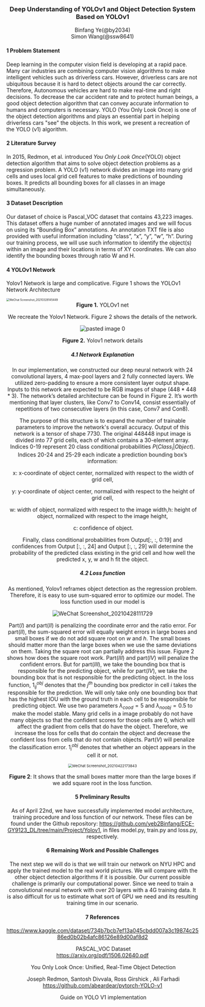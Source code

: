 <div align = "center">
    <h3>
        Deep Understanding of YOLOv1 and Object Detection System Based on YOLOv1
    </h3>
</div>

<div align = "center">Binfang Ye(@by2034)</div>

<div align = "center">Simon Wang(@ssw8641)</div>

#### 1	Problem Statement

Deep learning in the computer vision field is developing at a rapid pace. Many car industries are combining computer vision algorithms to make intelligent vehicles such as driverless cars. However, driverless cars are not ubiquitous because it is hard to detect objects around the car correctly. Therefore, Autonomous vehicles are hard to make real-time and right decisions. To decrease the car accident rate and to protect human beings, a good object detection algorithm that can convey accurate information to humans and computers is necessary. YOLO (You Only Look Once) is one of the object detection algorithms and plays an essential part in helping driverless cars "see" the objects. In this work, we present a recreation of the YOLO (v1) algorithm. 

#### 2	Literature Survey

In 2015, Redmon, et al. introduced *You Only Look Once*(YOLO) object detection algorithm that aims to solve object detection problems as a regression problem. A YOLO (v1) network divides an image into many grid cells and uses local grid cell features to make predictions of bounding boxes. It predicts all bounding boxes for all classes in an image simultaneously. 

#### 3 Dataset Description

Our dataset of choice is Pascal_VOC dataset that contains 43,223 images. This dataset offers a huge number of annotated images and we will focus on using its “Bounding Box” annotations. An annotation TXT file is also provided with useful information including “class”, “x”, “y”, “w”, “h”. During our training process, we will use such information to identify the object(s) within an image and their locations in terms of XY coordinates. We can also identify the bounding boxes through ratio W and H.

#### 4	YOLOv1 Network

Yolov1 Network is large and complicative. Figure 1 shows the YOLOv1 Network Architecture

<img src="https://user-images.githubusercontent.com/68700549/112764238-96752e00-8fd5-11eb-8ef3-57f8750d6bbe.png" alt="WeChat Screenshot_20210328145449" style="zoom:50%;" />

<div align=center><B>Figure 1.</B> YOLOv1 net<div>

We recreate the Yolov1 Network. Figure 2 shows the details of the network. 

![pasted image 0](https://user-images.githubusercontent.com/68700549/115912317-296e8000-a43d-11eb-8943-d9e77fa9b8bc.png)

<div align = "center"><B>Figure 2.</B> Yolov1 network details</div>

##### 4.1 Network Explanation

In our implementation, we constructed our deep neural network with 24 convolutional layers, 4 max-pool layers and 2 fully connected layers. We utilized zero-padding to ensure a more consistent layer output shape. Inputs to this network are expected to be RGB images of shape ($448*448*3$). The network’s detailed architecture can be found in Figure 2. It’s worth mentioning that layer clusters, like Conv7 to Conv14, consist essentially of repetitions of two consecutive layers (in this case, Conv7 and Con8). 

The purpose of this structure is to expand the number of trainable parameters to improve the network's overall accuracy.
Output of this network is a tensor of shape 7730. The original 448448 input image is divided into 77 grid cells, each of which contains a 30-element array. Indices 0-19 represent 20 class conditional probabilities $P(Class_i|Object)$. Indices 20-24 and 25-29 each indicate a prediction bounding box’s information: 

​	x: x-coordinate of object center, normalized with respect to the width of grid cell,

​	y: y-coordinate of object center, normalized with respect to the height of grid cell,

​	w: width of object, normalized with respect to the image width,h: height of object, normalized with respect to the image height,

​	c: confidence of object.

Finally, class conditional probabilities from Output[:, :, 0:19] and confidences from Output [:, :, 24] and Output [:, :, 29] will determine the probability of the predicted class existing in the grid cell and how well the predicted x, y, w and h fit the object.

##### 4.2 Loss function

As mentioned, Yolov1 reframes object detection as the regression problem. Therefore, it is easy to use sum-squared error to optimize our model. The loss function used in our model is

![WeChat Screenshot_20210428111729](https://user-images.githubusercontent.com/68700549/116428930-62c73700-a813-11eb-9b17-38e293673313.png)


Part$(I)$ and part$(II)$ is penalizing the coordinate error and the ratio error. For part$(II)$, the sum-squared error will equally weight errors in large boxes and small boxes if we do not add square root on $w$ and $h$. The small boxes should matter more than the large boxes when we use the same deviations on them. Taking the square root can partially address this issue. Figure 2 shows how does the square root work. Part$(III)$ and part$(IV)$ will penalize the confident errors. But for part$(III)$, we take the bounding box that is responsible for the predicting object, while for part$(IV)$, we take the bounding box that is not responsible for the predicting object. In the loss function, $1_{ij}^{obj}$ denotes that the $j^{th}$ bounding box predictor in cell $i$ takes the responsible for the prediction. We will only take only one bounding box that has the highest IOU with the ground truth in each cell to be responsible for predicting object. We use two parameters $\lambda _{cood}=5$ and $\lambda _{noobj}=0.5$ to make the model stable. Many grid cells in a image probably do not have many objects so that the confident scores for those cells are 0, which will affect the gradient from cells that do have the object. Therefore, we increase the loss for cells that do contain the object and decrease the confident loss from cells that do not contain objects. Part$(V)$ will penalize the classification error. $1_i^{obj}$ denotes that whether an object appears in the cell it or not.

<img src="https://user-images.githubusercontent.com/68700549/115788467-a3492f80-a391-11eb-87e9-90e5016e1fe1.png" alt="WeChat Screenshot_20210422173843" style="zoom: 67%;" />

**Figure 2**: It shows that the small boxes matter more than the large boxes if we add square root in the loss function.



#### 5	Preliminary Results

As of April 22nd, we have successfully implemented model architecture, training procedure and loss function of our network. These files can be found under the Github repository: https://github.com/yeb2Binfang/ECE-GY9123_DL/tree/main/Project/Yolov1, in files model.py, train.py and loss.py, respectively.

#### 6	Remaining Work and Possible Challenges

The next step we will do is that we will train our network on NYU HPC and apply the trained model to the real world pictures. We will compare with the other object detection algorithms if it is possible. Our current possible challenge is primarily our computational power. Since we need to train a convolutional neural network with over 20 layers with a 4G training data. It is also difficult for us to estimate what sort of GPU we need and its resulting training time in our scenario. 

#### 7	References
https://www.kaggle.com/dataset/734b7bcb7ef13a045cbdd007a3c19874c2586ed0b02b4afc86126e89d00af8d2	

​			PASCAL_VOC Dataset	
https://arxiv.org/pdf/1506.02640.pdf	

​			You Only Look Once: Unified, Real-Time Object Detection

​			Joseph Redmon, Santosh Divvala, Ross Girshick , Ali Farhadi
https://github.com/abeardear/pytorch-YOLO-v1	

​			Guide on YOLO V1 implementation
